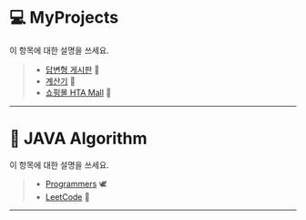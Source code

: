 # :computer: MyProjects
이 항목에 대한 설명을 쓰세요.

> * [답변형 게시판](https://github.com/CSHcode/MyProjects/tree/main/%EB%8B%B5%EB%B3%80%ED%98%95%20%EA%B2%8C%EC%8B%9C%ED%8C%90) :page_facing_up: 
> * [계산기](https://github.com/CSHcode/MyProjects/tree/main/%EA%B3%84%EC%82%B0%EA%B8%B0) :iphone:
> * [쇼핑몰 HTA Mall](https://github.com/CSHcode/htamart)  :shopping_cart:

***

# :triangular_ruler: JAVA Algorithm
이 항목에 대한 설명을 쓰세요.

> * [Programmers](https://github.com/CSHcode/Programmers) :dove:
> * [LeetCode](https://github.com/CSHcode/LeetCode) :bow_and_arrow: 

*** 

